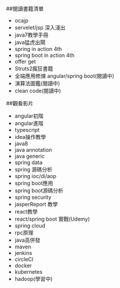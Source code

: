 ##閱讀書籍清單

- ocajp
- servelet/jsp 深入淺出
- java7教學手冊
- java猛虎出閘
- spring in action 4th
- spring boot in action 4th
- offer get
- Struts2瘋狂書籍
- 全端應用修煉 angular/spring boot(閱讀中)
- 演算法圖鑑(閱讀中)
- clean code(閱讀中)

##觀看影片
- angular初階
- angular進階
- typescript
- idea操作教學
- java8
- java annotation
- java generic
- spring data
- spring 源碼分析
- spring ioc/di/aop
- spring boot應用
- spring boot源碼分析
- spring security
- jasperReport 教學
- react教學
- react/spring boot 實戰(Udemy)
- spring cloud
- rpc原理
- java高併發
- maven
- jenkins
- circleCI
- docker
- kubernetes
- hadoop(學習中)


